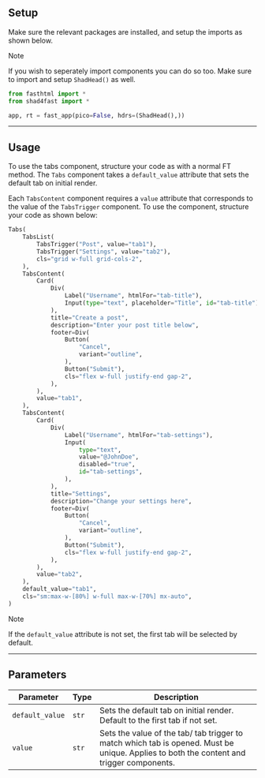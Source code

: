 ## Setup

Make sure the relevant packages are installed, and setup the imports as shown below.

> [!NOTE]
> If you wish to seperately import components you can do so too. Make sure to import and setup `ShadHead()` as well.

```python
from fasthtml import *
from shad4fast import *

app, rt = fast_app(pico=False, hdrs=(ShadHead(),))
```

---

## Usage

To use the tabs component, structure your code as with a normal FT method. The `Tabs` component takes a `default_value` attribute that sets the default tab on initial render.

Each `TabsContent` component requires a `value` attribute that corresponds to the value of the `TabsTrigger` component. To use the component, structure your code as shown below:

```python
Tabs(
    TabsList(
        TabsTrigger("Post", value="tab1"),
        TabsTrigger("Settings", value="tab2"),
        cls="grid w-full grid-cols-2",
    ),
    TabsContent(
        Card(
            Div(
                Label("Username", htmlFor="tab-title"),
                Input(type="text", placeholder="Title", id="tab-title"),
            ),
            title="Create a post",
            description="Enter your post title below",
            footer=Div(
                Button(
                    "Cancel",
                    variant="outline",
                ),
                Button("Submit"),
                cls="flex w-full justify-end gap-2",
            ),
        ),
        value="tab1",
    ),
    TabsContent(
        Card(
            Div(
                Label("Username", htmlFor="tab-settings"),
                Input(
                    type="text",
                    value="@JohnDoe",
                    disabled="true",
                    id="tab-settings",
                ),
            ),
            title="Settings",
            description="Change your settings here",
            footer=Div(
                Button(
                    "Cancel",
                    variant="outline",
                ),
                Button("Submit"),
                cls="flex w-full justify-end gap-2",
            ),
        ),
        value="tab2",
    ),
    default_value="tab1",
    cls="sm:max-w-[80%] w-full max-w-[70%] mx-auto",
)
```

> [!NOTE]
> If the `default_value` attribute is not set, the first tab will be selected by default.

---

## Parameters

| Parameter       | Type  | Description                                                                                                                              |
| --------------- | ----- | ---------------------------------------------------------------------------------------------------------------------------------------- |
| `default_value` | `str` | Sets the default tab on initial render. Default to the first tab if not set.                                                             |
| `value`         | `str` | Sets the value of the tab/ tab trigger to match which tab is opened. Must be unique. Applies to both the content and trigger components. |
